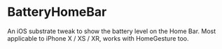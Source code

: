 # BatteryHomeBar
An iOS substrate tweak to show the battery level on the Home Bar. Most applicable to iPhone X / XS / XR, works with HomeGesture too.
